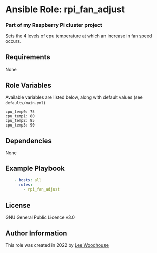 # Ansible Role: rpi_fan_adjust

### Part of my Raspberry Pi cluster project

Sets the 4 levels of cpu temperature at which an increase in fan speed occurs.

## Requirements

None

## Role Variables

Available variables are listed below, along with default values (see ```defaults/main.yml```)
```shell
cpu_temp0: 75
cpu_temp1: 80
cpu_temp2: 85
cpu_temp3: 90
```
## Dependencies

None

## Example Playbook
```yaml
    - hosts: all
      roles:
        - rpi_fan_adjust
```

## License

GNU General Public Licence v3.0

## Author Information

This role was created in 2022 by [Lee Woodhouse](https://www.leewoodhouse.com/)
